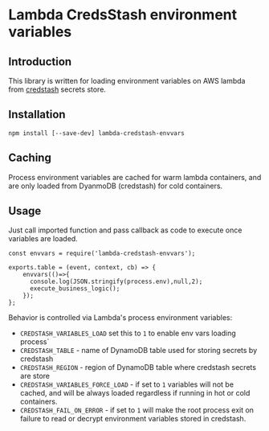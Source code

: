 # Lambda CredsStash environment variables

## Introduction

This library is written for loading environment variables on AWS lambda
from [credstash](https://github.com/fugue/credstash) secrets store.

## Installation

`npm install [--save-dev] lambda-credstash-envvars`

## Caching

Process environment variables are cached for warm lambda containers, and are
only loaded from DyanmoDB (credstash) for cold containers.

## Usage

Just call imported function and pass callback as code to execute once
variables are loaded.


```
const envvars = require('lambda-credstash-envvars');

exports.table = (event, context, cb) => {
    envvars(()=>{
      console.log(JSON.stringify(process.env),null,2);
      execute_business_logic();
    });
};
```

Behavior is controlled via Lambda's process environment variables:

- `CREDSTASH_VARIABLES_LOAD` set this to `1` to enable env vars loading process`
- `CREDSTASH_TABLE` - name of DynamoDB table used for storing secrets by credstash
- `CREDSTASH_REGION` - region of DynamoDB table where credstash secrets are store
- `CREDSTASH_VARIABLES_FORCE_LOAD` - if set to `1` variables will not be cached, and will
   be always loaded regardless if running in hot or cold containers.
- `CREDSTASH_FAIL_ON_ERROR` - if set to `1` will make the root process exit on failure to read or decrypt
   environment variables stored in credstash.
